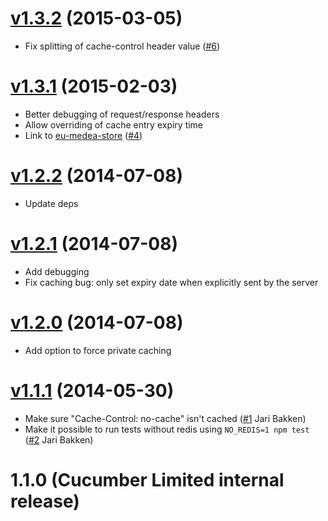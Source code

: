 # [v1.3.2](https://github.com/cucumber-ltd/eu/compare/v1.3.1...v1.3.2) (2015-03-05)

* Fix splitting of cache-control header value ([#6](https://github.com/cucumber-ltd/eu/pull/6))

# [v1.3.1](https://github.com/cucumber-ltd/eu/compare/v1.2.2...v1.3.1) (2015-02-03)

* Better debugging of request/response headers
* Allow overriding of cache entry expiry time
* Link to [eu-medea-store](https://github.com/medea/eu-medea-store) ([#4](https://github.com/cucumber-ltd/eu/issues/4))

# [v1.2.2](https://github.com/cucumber-ltd/eu/compare/v1.2.1...v1.2.2) (2014-07-08)

* Update deps

# [v1.2.1](https://github.com/cucumber-ltd/eu/compare/v1.2.0...v1.2.1) (2014-07-08)

* Add debugging
* Fix caching bug: only set expiry date when explicitly sent by the server

# [v1.2.0](https://github.com/cucumber-ltd/eu/compare/v1.1.1...v1.2.0) (2014-07-08)

* Add option to force private caching

# [v1.1.1](https://github.com/cucumber-ltd/eu/compare/v1.1.0...v1.1.1) (2014-05-30)

* Make sure "Cache-Control: no-cache" isn't cached ([#1](https://github.com/cucumber-ltd/eu/pull/1) Jari Bakken)
* Make it possible to run tests without redis using `NO_REDIS=1 npm test` ([#2](https://github.com/cucumber-ltd/eu/pull/2) Jari Bakken)

# 1.1.0 (Cucumber Limited internal release)
